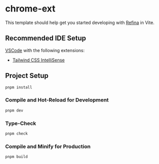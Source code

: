 # chrome-ext

This template should help get you started developing with [Refina](https://github.com/refinajs/refina) in Vite.

## Recommended IDE Setup

[VSCode](https://code.visualstudio.com/) with the following extensions:

- [Tailwind CSS IntelliSense](https://marketplace.visualstudio.com/items?itemName=bradlc.vscode-tailwindcss)

## Project Setup

```sh
pnpm install
```

### Compile and Hot-Reload for Development

```sh
pnpm dev
```

### Type-Check

```sh
pnpm check
```

### Compile and Minify for Production

```sh
pnpm build
```
